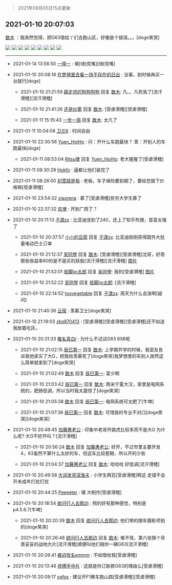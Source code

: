 > 2021年09月05日15点更新
<link rel="stylesheet" href="https://cdn.jsdelivr.net/gh/taotie6/sampleJSON@main/css/photo_show.css">


 ## 2021-01-10 20:07:03 

 [㪚木](https://www.coolapk.com/feed/24128165?shareKey=MjhjMGE3MGZjN2VkNjEzMTc3YjM~) ：我突然觉得，把G63借给丫们去跑山区，好像是个错误。。。[doge笑哭] 

<div class="album">
<img class="img-item" src="http://image.coolapk.com/feed/2021/0110/20/1081091_93780319_0393_9361@1041x6464.jpeg" />
<img class="img-item" src="http://image.coolapk.com/feed/2021/0110/20/1081091_0bd65d47_0393_9363@480x272.gif" />
<img class="img-item" src="http://image.coolapk.com/feed/2021/0110/20/1081091_3f34fe21_0393_9364@1078x1618.jpeg" />
<img class="img-item" src="http://image.coolapk.com/feed/2021/0110/20/1081091_81ed7a1a_0393_9366@1616x1080.jpeg" />
<img class="img-item" src="http://image.coolapk.com/feed/2021/0110/20/1081091_438ffb28_0393_9368@1080x1620.jpeg" />
<img class="img-item" src="http://image.coolapk.com/feed/2021/0110/20/1081091_f0672cda_0421_0575@1920x1080.jpeg" />
<img class="img-item" src="http://image.coolapk.com/feed/2021/0110/20/1081091_975863fe_0421_0577@1080x1622.jpeg" />
<img class="img-item" src="http://image.coolapk.com/feed/2021/0110/20/1081091_81833977_0421_0579@1440x1080.jpeg" />
<img class="img-item" src="http://image.coolapk.com/feed/2021/0110/20/1081091_36d28898_0421_058@1440x1080.jpeg" />
</div>

 ------- 

- 2021-01-14 13:56:50 [一得一](uid=1223171) : 壕[t耐克嘴][t耐克嘴] 

- 2021-01-10 20:08:16 [在梦境里去看一场不存在的日出](uid=1202441) : 没事。到时候再买一台就行[doge] 

    - 2021-01-10 21:21:59 [薛定谔的狗狗狗狗](uid=2327954) 回复 [㪚木](uid=1081091): 凡。。凡死我了[流汗滑稽][流汗滑稽] 

    - 2021-01-10 21:41:26 [还是纱雾](uid=1823196) 回复 [㪚木](uid=1081091): [受虐滑稽][受虐滑稽] 

    - 2021-01-11 15:15:43 [一世一涵](uid=1948331) 回复 [㪚木](uid=1081091): 太凡了 

- 2021-01-11 10:04:08 [卫兰6](uid=1286107) : 时间自由 

- 2021-01-10 22:30:56 [Yuen_HoiHo](uid=1772084) : 问：开什么车跑最快？
答：开别人的车跑最快[doge] 

    - 2021-01-11 08:53:04 [Ritsu律](uid=2384395) 回复 [Yuen_HoiHo](uid=1772084): 老大猩猩了[受虐滑稽] 

- 2021-01-11 08:30:28 [Hokfo](uid=2006127) : 逼都让他们装完了 

- 2021-01-11 08:26:00 [初雪就是我](uid=1202830) : 老板，车子保险要到期了，要给您报下价格嘛[受虐滑稽] 

- 2021-01-10 23:54:32 [xiaorena](uid=3805569) : 慕了[受虐滑稽]贫穷大学生慕了 

- 2021-01-10 22:37:32 [欢律](uid=918479) : 开到广西了？ 

- 2021-01-10 20:11:13 [子潇zx](uid=666533) : 比亚迪涨到了240，还上了知乎热搜，首富太强了 

    - 2021-01-10 20:37:57 [小小的豆腐](uid=1391831) 回复 [子潇zx](uid=666533): 比亚迪刚刚获得国外大批量电动巴士订单 

    - 2021-01-10 21:12:37 [吴同學](uid=1320218) 回复 [㪚木](uid=1081091): [受虐滑稽][受虐滑稽]沈哥，好奇那些收益率60的是不是买的妖股[流汗滑稽][流汗滑稽] [图片](http://image.coolapk.com/feed/2021/0110/21/1320218_95dbf44a_4357_031@1080x2160.jpeg)

    - 2021-01-10 21:52:01 [抠脚jio太郎](uid=3743725) 回复 [吴同學](uid=1320218): 我的[受虐滑稽] [图片](http://image.coolapk.com/feed/2021/0110/21/3743725_cd9ac9e1_6720_7785@1080x2232.jpeg)

    - 2021-01-10 21:52:22 [吴同學](uid=1320218) 回复 [抠脚jio太郎](uid=3743725): [流汗滑稽] 

    - 2021-01-10 22:14:52 [toovegetable](uid=2180995) 回复 [子潇zx](uid=666533): 周天为什么会涨啊[疑问] 

- 2021-01-10 21:40:36 [云宿](uid=1369078) : 羡慕卫士[doge笑哭] 

- 2021-01-10 21:19:03 [zkq970413](uid=1309703) : [受虐滑稽][受虐滑稽][受虐滑稽]还不如送我放着吃灰。 

- 2021-01-10 20:31:33 [椎名真白l](uid=927957) : 为什么不试试G63 6X6呢 

    - 2021-01-10 21:02:15 [辰巳第一](uid=2015674) 回复 [㪚木](uid=1081091): 上学期开学的时候，我室友告诉我他家买了大G，把我给羡慕死了[doge笑哭]我梦想里的车别人居然这么简单就拿到了[doge笑哭] 

    - 2021-01-10 21:02:49 [㪚木](uid=1081091) 回复 [辰巳第一](uid=2015674): 富少啊 

    - 2021-01-10 21:03:42 [辰巳第一](uid=2015674) 回复 [㪚木](uid=1081091): 两米宁夏大汉，家里是电网系统的，肥肠低调，所以当时我太震惊了[doge笑哭] 

    - 2021-01-10 21:05:38 [㪚木](uid=1081091) 回复 [辰巳第一](uid=2015674): 电网系统可太肥了[牛啤] 

    - 2021-01-10 21:07:36 [辰巳第一](uid=2015674) 回复 [㪚木](uid=1081091): 可惜我的专业不对口[doge笑哭][doge笑哭] 

- 2021-01-10 20:49:45 [加藤惠老公](uid=1266680) : 印象中老哥开路虎比较多而不是大G 
为什么呢?
大G不好开吗？[流汗滑稽] 

    - 2021-01-10 20:56:24 [㪚木](uid=1081091) 回复 [加藤惠老公](uid=1266680): 好开，不过市里主要开发4，63虽然不算什么太好的车，但这车比较惹眼，所以开的少些 

    - 2021-01-10 21:04:37 [加藤惠老公](uid=1266680) 回复 [㪚木](uid=1081091): 哈哈哈  好低调[流汗滑稽] 

- 2021-01-10 20:49:58 [大润发资深渔夫](uid=2415285) : 小学生两百[受虐滑稽]啊这 走错不会开未成年打扰打扰 

- 2021-01-10 20:44:25 [Peeeeter](uid=3331505) : 嚯 大制作[受虐滑稽] 

- 2021-01-10 20:18:54 [欲问行人去那边](uid=826969) : 照的好有那种感觉，特别是p4.5.6.7[牛啤] 

    - 2021-01-10 20:20:39 [㪚木](uid=1081091) 回复 [欲问行人去那边](uid=826969): 他们带的随车摄影师拍的[doge笑哭] 

    - 2021-01-10 20:26:48 [欲问行人去那边](uid=826969) 回复 [㪚木](uid=1081091): 难不怪，第六张换个背景妥妥的战地大片[流汗滑稽]顺便叫他们赔你一辆G63[流汗滑稽] 

- 2021-01-10 20:26:41 [被迫改名emmm](uid=3302275) : 不如借给我[受虐滑稽] 

- 2021-01-10 20:13:48 [师傅手中片](uid=1467971) : 这就是你订新款G63的理由么[受虐滑稽] 

- 2021-01-10 20:09:17 [sgfox](uid=445631) : 建议开F1赛车跑山路[受虐滑稽][受虐滑稽] 

